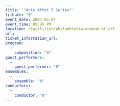 ```yaml
---
title: '"Arts After 5 Series"'
tribute: "0"
event_date: 2007-05-04
event_time: 05:45 PM
location: /facilities/philadelphia-museum-of-art
url: 
ticket_information_url: 
program: 
  -
    composition: "0"
guest_performers: 
  -
    guest_performer: "0"
ensembles: 
  -
    ensemble: "0"
conductors: 
  -
    conductor: "0"
---
```

